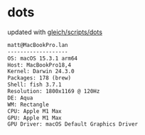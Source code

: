 # dots

updated with [gleich/scripts/dots](https://github.com/gleich/scripts/tree/main/dots)

```txt
matt@MacBookPro.lan 
------------------- 
OS: macOS 15.3.1 arm64 
Host: MacBookPro18,4 
Kernel: Darwin 24.3.0 
Packages: 178 (brew) 
Shell: fish 3.7.1 
Resolution: 1800x1169 @ 120Hz 
DE: Aqua 
WM: Rectangle 
CPU: Apple M1 Max 
GPU: Apple M1 Max 
GPU Driver: macOS Default Graphics Driver
```